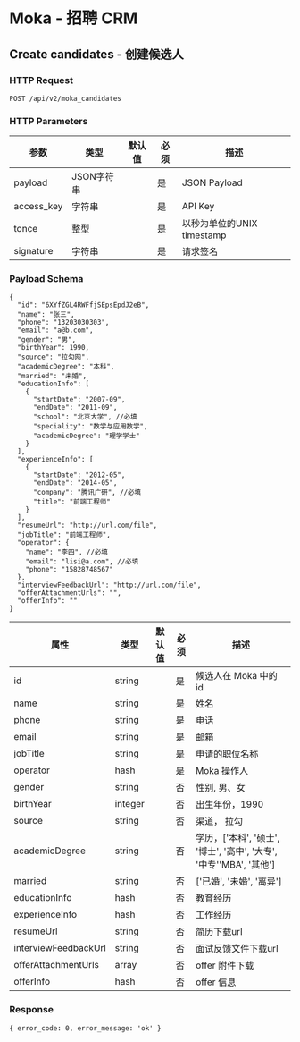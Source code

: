 # Moka - 招聘 CRM

## Create candidates - 创建候选人

### HTTP Request

`POST /api/v2/moka_candidates`

### HTTP Parameters

参数       | 类型       | 默认值 | 必须 | 描述
-----------|------------|--------|------|----------------------------|
payload    | JSON字符串 |        | 是   | JSON Payload
access_key | 字符串     |        | 是   | API Key
tonce      | 整型       |        | 是   | 以秒为单位的UNIX timestamp
signature  | 字符串     |        | 是   | 请求签名

### Payload Schema

```
{
  "id": "6XYfZGL4RWFfjSEpsEpdJ2eB",
  "name": "张三",
  "phone": "13203030303",
  "email": "a@b.com",
  "gender": "男",
  "birthYear": 1990,
  "source": "拉勾网",
  "academicDegree": "本科",
  "married": "未婚",
  "educationInfo": [
    {
      "startDate": "2007-09",
      "endDate": "2011-09",
      "school": "北京大学", //必填
      "speciality": "数学与应用数学",
      "academicDegree": "理学学士"
    }
  ],
  "experienceInfo": [
    {
      "startDate": "2012-05",
      "endDate": "2014-05",
      "company": "腾讯广研", //必填
      "title": "前端工程师"
    }
  ],
  "resumeUrl": "http://url.com/file",
  "jobTitle": "前端工程师",
  "operator": {
    "name": "李四", //必填
    "email": "lisi@a.com", //必填
    "phone": "15828748567"
  },
  "interviewFeedbackUrl": "http://url.com/file",
  "offerAttachmentUrls": "",
  "offerInfo": ""
}
```

属性  | 类型   | 默认值 | 必须 | 描述
------|--------|--------|------|-------------------|
id                   | string |    | 是 | 候选人在 Moka 中的 id
name                 | string |    | 是 | 姓名
phone                | string |    | 是 | 电话
email                | string |    | 是 | 邮箱
jobTitle             | string |    | 是 | 申请的职位名称
operator             | hash   |    | 是 | Moka 操作人
gender               | string |    | 否 | 性别, 男、女
birthYear            | integer|    | 否 | 出生年份，1990
source               | string |    | 否 | 渠道， 拉勾
academicDegree       | string |    | 否 | 学历，['本科', '硕士', '博士', '高中', '大专', '中专''MBA', '其他']
married              | string |    | 否 | ['已婚', '未婚', '离异']
educationInfo        | hash   |    | 否 | 教育经历
experienceInfo       | hash   |    | 否 | 工作经历
resumeUrl            | string |    | 否 | 简历下载url
interviewFeedbackUrl | string |    | 否 | 面试反馈文件下载url
offerAttachmentUrls  | array  |    | 否 | offer 附件下载
offerInfo            | hash   |    | 否 | offer 信息

### Response

`{ error_code: 0, error_message: 'ok' }`
